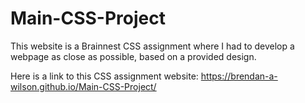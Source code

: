 # Main-CSS-Project

This website is a Brainnest CSS assignment where I had to develop a webpage as close as possible, based on a provided design.

Here is a link to this CSS assignment website:  https://brendan-a-wilson.github.io/Main-CSS-Project/
